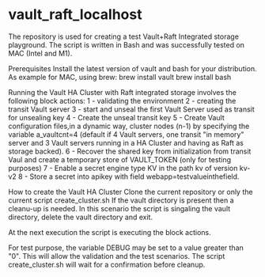 # vault_raft_localhost

The repository is used for creating a test Vault+Raft Integrated storage playground.
The script is written in Bash and was successfully tested on MAC (Intel and M1).


Prerequisites
Install the latest version of vault and bash for your distribution.
As example for MAC, using brew:
brew install vault
brew install bash


Running the Vault HA Cluster with Raft integrated storage involves the following block actions:
1 - validating the environment
2 - creating the transit Vault server
3 - start and unseal the first Vault Server used as transit for unsealing key
4 - Create the unseal transit key
5 - Create Vault configuration files,in a dynamic way, cluster nodes (n-1) by specifying the variable
a_vaultcnt=4
(default if 4 Vault servers, one transit "in memory" server and 3 Vault servers running in a HA Cluster and having as Raft as storage backed).
6 - Recover the shared key from initialization from transit Vaul and create a temporary store of VAULT_TOKEN (only for testing purposes)
7 - Enable a secret engine type KV in the path kv of version kv-v2
8 - Store a secret into apikey with field webapp=testvalueinthefield.
 

How to create the Vault HA Cluster
Clone the current repository or only the current script create_cluster.sh
If the vault directory is present then a cleanu-up is needed.
In this scenario the script is singaling the vault directory, delete the vault directory and exit.

At the next execution the script is executing the block actions.

For test purpose, the variable DEBUG may be set to a value greater than "0".
This will allow the validation and the test scenarios.
The script create_cluster.sh will wait for a confirmation before cleanup.

